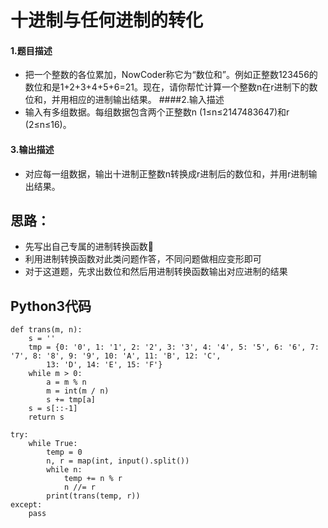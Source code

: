 # 十进制与任何进制的转化
#### 1.题目描述
- 把一个整数的各位累加，NowCoder称它为“数位和”。例如正整数123456的数位和是1+2+3+4+5+6=21。现在，请你帮忙计算一个整数n在r进制下的数位和，并用相应的进制输出结果。
####2.输入描述
- 输入有多组数据。每组数据包含两个正整数n (1≤n≤2147483647)和r (2≤n≤16)。
#### 3.输出描述
- 对应每一组数据，输出十进制正整数n转换成r进制后的数位和，并用r进制输出结果。
## 思路：
- 先写出自己专属的进制转换函数🤭
- 利用进制转换函数对此类问题作答，不同问题做相应变形即可
- 对于这道题，先求出数位和然后用进制转换函数输出对应进制的结果
## Python3代码
    def trans(m, n):
        s = ''
        tmp = {0: '0', 1: '1', 2: '2', 3: '3', 4: '4', 5: '5', 6: '6', 7: '7', 8: '8', 9: '9', 10: 'A', 11: 'B', 12: 'C',
            13: 'D', 14: 'E', 15: 'F'}
        while m > 0:
            a = m % n
            m = int(m / n)
            s += tmp[a]
        s = s[::-1]
        return s

    try:
        while True:
            temp = 0
            n, r = map(int, input().split())
            while n:
                temp += n % r
                n //= r
            print(trans(temp, r))
    except:
        pass